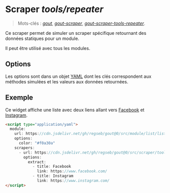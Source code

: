 # Scraper _tools/repeater_

> Mots-clés :
> [_gout_](https://github.com/search?q=_gout_+language%3AMarkdown&type=Code&l=Markdown),
> [_gout-scraper_](https://github.com/search?q=_gout-scraper_+language%3AMarkdown&type=Code&l=Markdown),
> [_gout-scraper-tools-repeater_](https://github.com/search?q=_gout-scraper-tools-repeater_+language%3AMarkdown&type=Code&l=Markdown).

Ce scraper permet de simuler un scraper spécifique retournant des données
statiques pour un module.

Il peut être utilisé avec tous les modules.

## Options

Les options sont dans un objet
[YAML](https://yaml.org/ "YAML Ain't Markup Language") dont les clés
correspondent aux méthodes simulées et les valeurs aux données retournées.

## Exemple

Ce widget affiche une liste avec deux liens allant vers
[Facebook](https://www.facebook.com/) et
[Instagram](https://www.instagram.com/).

```html
<script type="application/yaml">
  module:
    url: https://cdn.jsdelivr.net/gh/regseb/gout@0/src/module/list/list.js
    options:
      color: "#f0a30a"
    scrapers:
      - url: https://cdn.jsdelivr.net/gh/regseb/gout@0/src/scraper/tools/repeater/repeater.js
        options:
          extract:
            - title: Facebook
              link: https://www.facebook.com/
            - title: Instagram
              link: https://www.instagram.com/
</script>
```
